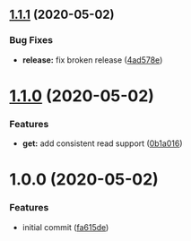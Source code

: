 ## [1.1.1](https://github.com/mooyoul/dynamodb-actions/compare/v1.1.0...v1.1.1) (2020-05-02)


### Bug Fixes

* **release:** fix broken release ([4ad578e](https://github.com/mooyoul/dynamodb-actions/commit/4ad578e3b07d1e6e2a8a628d657fb2dc4ccc3895))

# [1.1.0](https://github.com/mooyoul/dynamodb-actions/compare/v1.0.0...v1.1.0) (2020-05-02)


### Features

* **get:** add consistent read support ([0b1a016](https://github.com/mooyoul/dynamodb-actions/commit/0b1a0168a2a72076f01bfc2aeb1646dc6931dede))

# 1.0.0 (2020-05-02)


### Features

* initial commit ([fa615de](https://github.com/mooyoul/dynamodb-actions/commit/fa615de88165a22e4cff65eaf564e02f1514e014))
